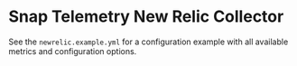 # Snap Telemetry New Relic Collector

See the `newrelic.example.yml` for a configuration example with all available metrics and configuration options.
